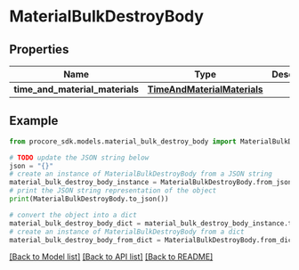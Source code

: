 # MaterialBulkDestroyBody


## Properties

Name | Type | Description | Notes
------------ | ------------- | ------------- | -------------
**time_and_material_materials** | [**TimeAndMaterialMaterials**](TimeAndMaterialMaterials.md) |  | 

## Example

```python
from procore_sdk.models.material_bulk_destroy_body import MaterialBulkDestroyBody

# TODO update the JSON string below
json = "{}"
# create an instance of MaterialBulkDestroyBody from a JSON string
material_bulk_destroy_body_instance = MaterialBulkDestroyBody.from_json(json)
# print the JSON string representation of the object
print(MaterialBulkDestroyBody.to_json())

# convert the object into a dict
material_bulk_destroy_body_dict = material_bulk_destroy_body_instance.to_dict()
# create an instance of MaterialBulkDestroyBody from a dict
material_bulk_destroy_body_from_dict = MaterialBulkDestroyBody.from_dict(material_bulk_destroy_body_dict)
```
[[Back to Model list]](../README.md#documentation-for-models) [[Back to API list]](../README.md#documentation-for-api-endpoints) [[Back to README]](../README.md)


